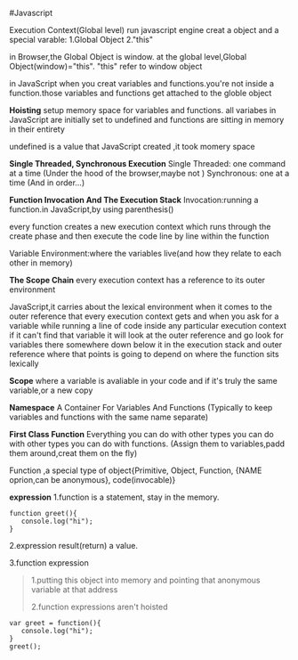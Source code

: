 
#Javascript

Execution Context(Global level)
run javascript engine creat a object and a special varable:
1.Global Object 
2."this"

in Browser,the Global Object is window.
at the global level,Global Object(window)="this".
"this" refer to window object

in JavaScript when you creat variables and functions.you're not inside a function.those variables and functions get attached to the globle object 

**Hoisting**
setup memory space for variables and functions.
all variabes in JavaScript are initially set to undefined and functions are sitting in memory in their entirety


undefined is a value that JavaScript created ,it took momery space


**Single Threaded, Synchronous Execution**
Single Threaded: one command at a time
(Under the hood of the browser,maybe not )
Synchronous: one at a time
(And in order...)

**Function Invocation And The Execution Stack**
Invocation:running a function.in JavaScript,by using parenthesis() 

every function creates a new execution context which runs through the create phase and then execute the code line by line within the function

Variable Environment:where the variables live(and how they relate to each other in memory)

**The Scope Chain**
every execution context has a reference to its outer environment

JavaScript,it carries about the lexical environment when it comes to the outer reference that every execution context gets and when you ask for a variable while running a line of code inside any particular execution context if it can't find that variable it will look at the outer reference and go look for variables there somewhere down below it in the execution stack and outer reference where that points is going to depend on where the function sits lexically


**Scope**
where a variable is avaliable in your code
and if it's truly the same variable,or a new copy

**Namespace**
A Container For Variables And Functions 
(Typically to keep variables and functions with the same name separate)

**First Class Function**
Everything you can do with other types you can do with other types you can do with functions.
(Assign them to variables,padd them around,creat them on the fly)

Function ,a special type of object{Primitive, Object, Function, {NAME oprion,can be anonymous}, code(invocable)}

**expression**
 1.function is a statement, stay in the memory.
 ```
 function greet(){
    console.log("hi");
 }
 ```

 2.expression result(return) a value.

 3.function expression
 >1.putting this object into memory and pointing that anonymous variable at that address
 >
 >2.function expressions aren't hoisted

 ```
 var greet = function(){
    console.log("hi");
 }
 greet();
 ```

